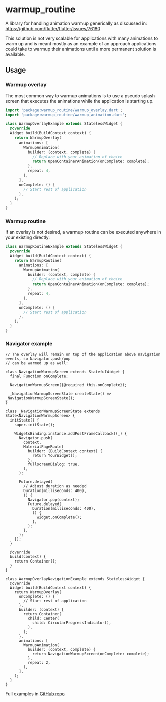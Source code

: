 # warmup_routine

A library for handling animation warmup generically as discussed in: https://github.com/flutter/flutter/issues/76180

This solution is not very scalable for applications with many animations to warm up and is meant mostly as an example of an approach applications could take
to warmup their animations until a more permanent solution is available.

## Usage

### Warmup overlay

The most common way to warmup animations is to use a pseudo splash screen that executes the animations while the application is starting up.

```dart
import 'package:warmup_routine/warmup_overlay.dart';
import 'package:warmup_routine/warmup_animation.dart';

class WarmupOverlayExample extends StatelessWidget {
  @override
  Widget build(BuildContext context) {
    return WarmupOverlay(
      animations: [
        WarmupAnimation(
          builder: (context, complete) {
            // Replace with your animation of choice
            return OpenContainerAnimation(onComplete: complete);
          },
          repeat: 4,
        ),
      ],
      onComplete: () {
        // Start rest of application
      },
    );
  }
}
```

### Warmup routine

If an overlay is not desired, a warmup routine can be executed anywhere in your existing directly:

```dart
class WarmupRoutineExample extends StatelessWidget {
  @override
  Widget build(BuildContext context) {
    return WarmupRoutine(
      animations: [
        WarmupAnimation(
          builder: (context, complete) {
            // Replace with your animation of choice
            return OpenContainerAnimation(onComplete: complete);
          },
          repeat: 4,
        ),
      ],
      onComplete: () {
        // Start rest of application
      },
    );
  }
}
```

### Navigator example

```
// The overlay will remain on top of the application above navigation events, so Navigator.push/pop
// can be warmed up as well:

class NavigationWarmupScreen extends StatefulWidget {
  final Function onComplete;

  NavigationWarmupScreen({@required this.onComplete});

  _NavigationWarmupScreenState createState() => _NavigationWarmupScreenState();
}

class _NavigationWarmupScreenState extends State<NavigationWarmupScreen> {
  initState() {
    super.initState();

    WidgetsBinding.instance.addPostFrameCallback((_) {
      Navigator.push(
        context,
        MaterialPageRoute(
          builder: (BuildContext context) {
            return YourWidget();
          },
          fullscreenDialog: true,
        ),
      );

      Future.delayed(
        // Adjust duration as needed
        Duration(milliseconds: 400),
        () {
          Navigator.pop(context);
          Future.delayed(
            Duration(milliseconds: 400),
            () {
              widget.onComplete();
            },
          );
        },
      );
    });
  }

  @override
  build(context) {
    return Container();
  }
}

class WarmupOverlayNavigationExample extends StatelessWidget {
  @override
  Widget build(BuildContext context) {
    return WarmupOverlay(
      onComplete: () {
        // Start rest of application
      },
      builder: (context) {
        return Container(
          child: Center(
            child: CircularProgressIndicator(),
          ),
        );
      },
      animations: [
        WarmupAnimation(
          builder: (context, complete) {
            return NavigationWarmupScreen(onComplete: complete);
          },
          repeat: 2,
        ),
      ],
    );
  }
}
```

Full examples in [GitHub repo](https://github.com/danReynolds/warmup_routine/blob/master/example.dart)